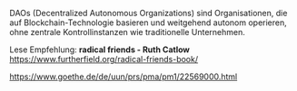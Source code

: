 DAOs (Decentralized Autonomous Organizations) sind Organisationen, die auf Blockchain-Technologie basieren und weitgehend autonom operieren, ohne zentrale Kontrollinstanzen wie traditionelle Unternehmen. 

Lese Empfehlung: 
**radical friends - Ruth Catlow**
https://www.furtherfield.org/radical-friends-book/

https://www.goethe.de/de/uun/prs/pma/pm1/22569000.html
